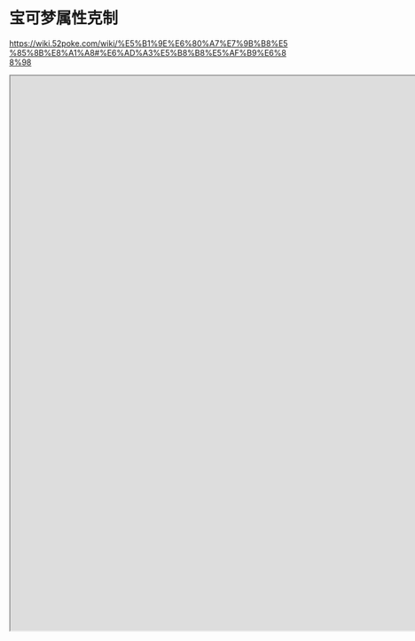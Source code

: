 # 宝可梦属性克制

<https://wiki.52poke.com/wiki/%E5%B1%9E%E6%80%A7%E7%9B%B8%E5%85%8B%E8%A1%A8#%E6%AD%A3%E5%B8%B8%E5%AF%B9%E6%88%98>

<iframe src="https://wiki.52poke.com/wiki/%E5%B1%9E%E6%80%A7%E7%9B%B8%E5%85%8B%E8%A1%A8#%E6%AD%A3%E5%B8%B8%E5%AF%B9%E6%88%98" style="width:1800px;height:1000px;"></iframe>

